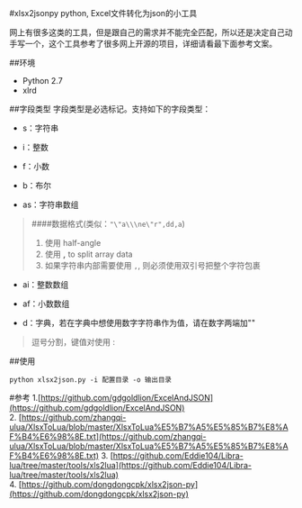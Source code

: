 #xlsx2jsonpy
python, Excel文件转化为json的小工具

网上有很多这类的工具，但是跟自己的需求并不能完全匹配，所以还是决定自己动手写一个，这个工具参考了很多网上开源的项目，详细请看最下面参考文案。

##环境
-   Python 2.7
-   xlrd

##字段类型
字段类型是必选标记。支持如下的字段类型：

-   s：字符串

-   i：整数

-   f：小数

-   b：布尔

-   as：字符串数组
>####数据格式(类似：`"\"a\\\ne\"r",dd,a`)
> 1. 使用 half-angle
> 2. 使用 **,** to split array data 
> 3. 如果字符串内部需要使用 `,`, 则必须使用双引号把整个字符包裹

-   ai：整数数组

-   af：小数数组

-   d：字典，若在字典中想使用数字字符串作为值，请在数字两端加""
> 逗号分割，键值对使用 : 

##使用
```
python xlsx2json.py -i 配置目录 -o 输出目录
```
#参考
1.[https://github.com/gdgoldlion/ExcelAndJSON](https://github.com/gdgoldlion/ExcelAndJSON)  
2. [https://github.com/zhangqi-ulua/XlsxToLua/blob/master/XlsxToLua%E5%B7%A5%E5%85%B7%E8%AF%B4%E6%98%8E.txt](https://github.com/zhangqi-ulua/XlsxToLua/blob/master/XlsxToLua%E5%B7%A5%E5%85%B7%E8%AF%B4%E6%98%8E.txt)
3. [https://github.com/Eddie104/Libra-lua/tree/master/tools/xls2lua](https://github.com/Eddie104/Libra-lua/tree/master/tools/xls2lua)  
4. [https://github.com/dongdongcpk/xlsx2json-py](https://github.com/dongdongcpk/xlsx2json-py)


